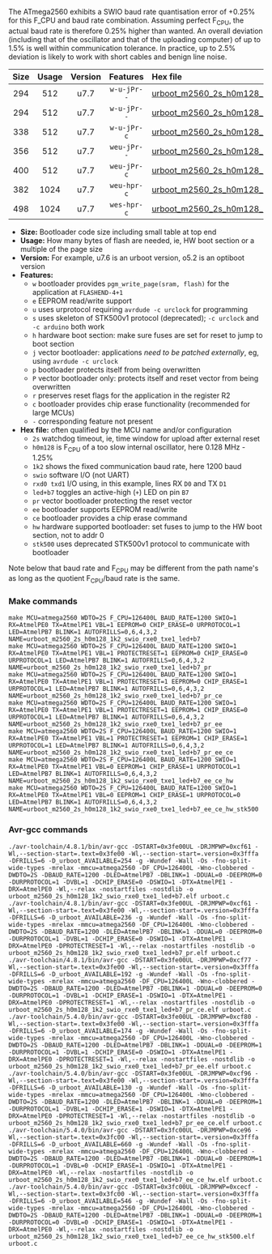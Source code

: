 The ATmega2560 exhibits a SWIO baud rate quantisation error of +0.25% for this F_CPU and baud rate combination. Assuming perfect F<sub>CPU</sub>, the actual baud rate is therefore 0.25% higher than wanted. An overall deviation (including that of the oscillator and that of the uploading computer) of up to 1.5% is well within communication tolerance. In practice, up to 2.5% deviation is likely to work with short cables and benign line noise.

|Size|Usage|Version|Features|Hex file|
|:-:|:-:|:-:|:-:|:--|
|294|512|u7.7|`w-u-jPr--`|[urboot_m2560_2s_h0m128_1k2_swio_rxe0_txe1_led+b7.hex](https://raw.githubusercontent.com/stefanrueger/urboot.hex/main/boards/mega-r3/atmega2560/watchdog_2_s/internal_oscillator_h-1.25%25/%2B0m128000_hz/%2B%2B%2B1k2_baud/uart0_rxe0_txe1/led%2Bb7/urboot_m2560_2s_h0m128_1k2_swio_rxe0_txe1_led%2Bb7.hex)|
|294|512|u7.7|`w-u-jPr--`|[urboot_m2560_2s_h0m128_1k2_swio_rxe0_txe1_led+b7_pr.hex](https://raw.githubusercontent.com/stefanrueger/urboot.hex/main/boards/mega-r3/atmega2560/watchdog_2_s/internal_oscillator_h-1.25%25/%2B0m128000_hz/%2B%2B%2B1k2_baud/uart0_rxe0_txe1/led%2Bb7/urboot_m2560_2s_h0m128_1k2_swio_rxe0_txe1_led%2Bb7_pr.hex)|
|338|512|u7.7|`w-u-jPr-c`|[urboot_m2560_2s_h0m128_1k2_swio_rxe0_txe1_led+b7_pr_ce.hex](https://raw.githubusercontent.com/stefanrueger/urboot.hex/main/boards/mega-r3/atmega2560/watchdog_2_s/internal_oscillator_h-1.25%25/%2B0m128000_hz/%2B%2B%2B1k2_baud/uart0_rxe0_txe1/led%2Bb7/urboot_m2560_2s_h0m128_1k2_swio_rxe0_txe1_led%2Bb7_pr_ce.hex)|
|356|512|u7.7|`weu-jPr--`|[urboot_m2560_2s_h0m128_1k2_swio_rxe0_txe1_led+b7_pr_ee.hex](https://raw.githubusercontent.com/stefanrueger/urboot.hex/main/boards/mega-r3/atmega2560/watchdog_2_s/internal_oscillator_h-1.25%25/%2B0m128000_hz/%2B%2B%2B1k2_baud/uart0_rxe0_txe1/led%2Bb7/urboot_m2560_2s_h0m128_1k2_swio_rxe0_txe1_led%2Bb7_pr_ee.hex)|
|400|512|u7.7|`weu-jPr-c`|[urboot_m2560_2s_h0m128_1k2_swio_rxe0_txe1_led+b7_pr_ee_ce.hex](https://raw.githubusercontent.com/stefanrueger/urboot.hex/main/boards/mega-r3/atmega2560/watchdog_2_s/internal_oscillator_h-1.25%25/%2B0m128000_hz/%2B%2B%2B1k2_baud/uart0_rxe0_txe1/led%2Bb7/urboot_m2560_2s_h0m128_1k2_swio_rxe0_txe1_led%2Bb7_pr_ee_ce.hex)|
|382|1024|u7.7|`weu-hpr-c`|[urboot_m2560_2s_h0m128_1k2_swio_rxe0_txe1_led+b7_ee_ce_hw.hex](https://raw.githubusercontent.com/stefanrueger/urboot.hex/main/boards/mega-r3/atmega2560/watchdog_2_s/internal_oscillator_h-1.25%25/%2B0m128000_hz/%2B%2B%2B1k2_baud/uart0_rxe0_txe1/led%2Bb7/urboot_m2560_2s_h0m128_1k2_swio_rxe0_txe1_led%2Bb7_ee_ce_hw.hex)|
|498|1024|u7.7|`wes-hpr-c`|[urboot_m2560_2s_h0m128_1k2_swio_rxe0_txe1_led+b7_ee_ce_hw_stk500.hex](https://raw.githubusercontent.com/stefanrueger/urboot.hex/main/boards/mega-r3/atmega2560/watchdog_2_s/internal_oscillator_h-1.25%25/%2B0m128000_hz/%2B%2B%2B1k2_baud/uart0_rxe0_txe1/led%2Bb7/urboot_m2560_2s_h0m128_1k2_swio_rxe0_txe1_led%2Bb7_ee_ce_hw_stk500.hex)|

- **Size:** Bootloader code size including small table at top end
- **Usage:** How many bytes of flash are needed, ie, HW boot section or a multiple of the page size
- **Version:** For example, u7.6 is an urboot version, o5.2 is an optiboot version
- **Features:**
  + `w` bootloader provides `pgm_write_page(sram, flash)` for the application at `FLASHEND-4+1`
  + `e` EEPROM read/write support
  + `u` uses urprotocol requiring `avrdude -c urclock` for programming
  + `s` uses skeleton of STK500v1 protocol (deprecated); `-c urclock` and `-c arduino` both work
  + `h` hardware boot section: make sure fuses are set for reset to jump to boot section
  + `j` vector bootloader: applications *need to be patched externally*, eg, using `avrdude -c urclock`
  + `p` bootloader protects itself from being overwritten
  + `P` vector bootloader only: protects itself and reset vector from being overwritten
  + `r` preserves reset flags for the application in the register R2
  + `c` bootloader provides chip erase functionality (recommended for large MCUs)
  + `-` corresponding feature not present
- **Hex file:** often qualified by the MCU name and/or configuration
  + `2s` watchdog timeout, ie, time window for upload after external reset
  + `h0m128` is F<sub>CPU</sub> of a too slow internal oscillator, here 0.128 MHz - 1.25%
  + `1k2` shows the fixed communication baud rate, here 1200 baud
  + `swio` software I/O (not UART)
  + `rxd0 txd1` I/O using, in this example, lines RX `D0` and TX `D1`
  + `led+b7` toggles an active-high (`+`) LED on pin `B7`
  + `pr` vector bootloader protecting the reset vector
  + `ee` bootloader supports EEPROM read/write
  + `ce` bootloader provides a chip erase command
  + `hw` hardware supported bootloader: set fuses to jump to the HW boot section, not to addr 0
  + `stk500` uses deprecated STK500v1 protocol to communicate with bootloader


Note below that baud rate and F<sub>CPU</sub> may be different from the path name's as long as the quotient F<sub>CPU</sub>/baud rate is the same.

### Make commands
```
make MCU=atmega2560 WDTO=2S F_CPU=126400L BAUD_RATE=1200 SWIO=1 RX=AtmelPE0 TX=AtmelPE1 VBL=1 EEPROM=0 CHIP_ERASE=0 URPROTOCOL=1 LED=AtmelPB7 BLINK=1 AUTOFRILLS=0,6,4,3,2 NAME=urboot_m2560_2s_h0m128_1k2_swio_rxe0_txe1_led+b7
make MCU=atmega2560 WDTO=2S F_CPU=126400L BAUD_RATE=1200 SWIO=1 RX=AtmelPE0 TX=AtmelPE1 VBL=1 PROTECTRESET=1 EEPROM=0 CHIP_ERASE=0 URPROTOCOL=1 LED=AtmelPB7 BLINK=1 AUTOFRILLS=0,6,4,3,2 NAME=urboot_m2560_2s_h0m128_1k2_swio_rxe0_txe1_led+b7_pr
make MCU=atmega2560 WDTO=2S F_CPU=126400L BAUD_RATE=1200 SWIO=1 RX=AtmelPE0 TX=AtmelPE1 VBL=1 PROTECTRESET=1 EEPROM=0 CHIP_ERASE=1 URPROTOCOL=1 LED=AtmelPB7 BLINK=1 AUTOFRILLS=0,6,4,3,2 NAME=urboot_m2560_2s_h0m128_1k2_swio_rxe0_txe1_led+b7_pr_ce
make MCU=atmega2560 WDTO=2S F_CPU=126400L BAUD_RATE=1200 SWIO=1 RX=AtmelPE0 TX=AtmelPE1 VBL=1 PROTECTRESET=1 EEPROM=1 CHIP_ERASE=0 URPROTOCOL=1 LED=AtmelPB7 BLINK=1 AUTOFRILLS=0,6,4,3,2 NAME=urboot_m2560_2s_h0m128_1k2_swio_rxe0_txe1_led+b7_pr_ee
make MCU=atmega2560 WDTO=2S F_CPU=126400L BAUD_RATE=1200 SWIO=1 RX=AtmelPE0 TX=AtmelPE1 VBL=1 PROTECTRESET=1 EEPROM=1 CHIP_ERASE=1 URPROTOCOL=1 LED=AtmelPB7 BLINK=1 AUTOFRILLS=0,6,4,3,2 NAME=urboot_m2560_2s_h0m128_1k2_swio_rxe0_txe1_led+b7_pr_ee_ce
make MCU=atmega2560 WDTO=2S F_CPU=126400L BAUD_RATE=1200 SWIO=1 RX=AtmelPE0 TX=AtmelPE1 VBL=0 EEPROM=1 CHIP_ERASE=1 URPROTOCOL=1 LED=AtmelPB7 BLINK=1 AUTOFRILLS=0,6,4,3,2 NAME=urboot_m2560_2s_h0m128_1k2_swio_rxe0_txe1_led+b7_ee_ce_hw
make MCU=atmega2560 WDTO=2S F_CPU=126400L BAUD_RATE=1200 SWIO=1 RX=AtmelPE0 TX=AtmelPE1 VBL=0 EEPROM=1 CHIP_ERASE=1 URPROTOCOL=0 LED=AtmelPB7 BLINK=1 AUTOFRILLS=0,6,4,3,2 NAME=urboot_m2560_2s_h0m128_1k2_swio_rxe0_txe1_led+b7_ee_ce_hw_stk500
```

### Avr-gcc commands
```
./avr-toolchain/4.8.1/bin/avr-gcc -DSTART=0x3fe00UL -DRJMPWP=0xcf61 -Wl,--section-start=.text=0x3fe00 -Wl,--section-start=.version=0x3fffa -DFRILLS=6 -D_urboot_AVAILABLE=254 -g -Wundef -Wall -Os -fno-split-wide-types -mrelax -mmcu=atmega2560 -DF_CPU=126400L -Wno-clobbered -DWDTO=2S -DBAUD_RATE=1200 -DLED=AtmelPB7 -DBLINK=1 -DDUAL=0 -DEEPROM=0 -DURPROTOCOL=1 -DVBL=1 -DCHIP_ERASE=0 -DSWIO=1 -DTX=AtmelPE1 -DRX=AtmelPE0 -Wl,--relax -nostartfiles -nostdlib -o urboot_m2560_2s_h0m128_1k2_swio_rxe0_txe1_led+b7.elf urboot.c
./avr-toolchain/4.8.1/bin/avr-gcc -DSTART=0x3fe00UL -DRJMPWP=0xcf61 -Wl,--section-start=.text=0x3fe00 -Wl,--section-start=.version=0x3fffa -DFRILLS=6 -D_urboot_AVAILABLE=236 -g -Wundef -Wall -Os -fno-split-wide-types -mrelax -mmcu=atmega2560 -DF_CPU=126400L -Wno-clobbered -DWDTO=2S -DBAUD_RATE=1200 -DLED=AtmelPB7 -DBLINK=1 -DDUAL=0 -DEEPROM=0 -DURPROTOCOL=1 -DVBL=1 -DCHIP_ERASE=0 -DSWIO=1 -DTX=AtmelPE1 -DRX=AtmelPE0 -DPROTECTRESET=1 -Wl,--relax -nostartfiles -nostdlib -o urboot_m2560_2s_h0m128_1k2_swio_rxe0_txe1_led+b7_pr.elf urboot.c
./avr-toolchain/4.8.1/bin/avr-gcc -DSTART=0x3fe00UL -DRJMPWP=0xcf77 -Wl,--section-start=.text=0x3fe00 -Wl,--section-start=.version=0x3fffa -DFRILLS=6 -D_urboot_AVAILABLE=192 -g -Wundef -Wall -Os -fno-split-wide-types -mrelax -mmcu=atmega2560 -DF_CPU=126400L -Wno-clobbered -DWDTO=2S -DBAUD_RATE=1200 -DLED=AtmelPB7 -DBLINK=1 -DDUAL=0 -DEEPROM=0 -DURPROTOCOL=1 -DVBL=1 -DCHIP_ERASE=1 -DSWIO=1 -DTX=AtmelPE1 -DRX=AtmelPE0 -DPROTECTRESET=1 -Wl,--relax -nostartfiles -nostdlib -o urboot_m2560_2s_h0m128_1k2_swio_rxe0_txe1_led+b7_pr_ce.elf urboot.c
./avr-toolchain/5.4.0/bin/avr-gcc -DSTART=0x3fe00UL -DRJMPWP=0xcf80 -Wl,--section-start=.text=0x3fe00 -Wl,--section-start=.version=0x3fffa -DFRILLS=6 -D_urboot_AVAILABLE=174 -g -Wundef -Wall -Os -fno-split-wide-types -mrelax -mmcu=atmega2560 -DF_CPU=126400L -Wno-clobbered -DWDTO=2S -DBAUD_RATE=1200 -DLED=AtmelPB7 -DBLINK=1 -DDUAL=0 -DEEPROM=1 -DURPROTOCOL=1 -DVBL=1 -DCHIP_ERASE=0 -DSWIO=1 -DTX=AtmelPE1 -DRX=AtmelPE0 -DPROTECTRESET=1 -Wl,--relax -nostartfiles -nostdlib -o urboot_m2560_2s_h0m128_1k2_swio_rxe0_txe1_led+b7_pr_ee.elf urboot.c
./avr-toolchain/5.4.0/bin/avr-gcc -DSTART=0x3fe00UL -DRJMPWP=0xcf96 -Wl,--section-start=.text=0x3fe00 -Wl,--section-start=.version=0x3fffa -DFRILLS=6 -D_urboot_AVAILABLE=130 -g -Wundef -Wall -Os -fno-split-wide-types -mrelax -mmcu=atmega2560 -DF_CPU=126400L -Wno-clobbered -DWDTO=2S -DBAUD_RATE=1200 -DLED=AtmelPB7 -DBLINK=1 -DDUAL=0 -DEEPROM=1 -DURPROTOCOL=1 -DVBL=1 -DCHIP_ERASE=1 -DSWIO=1 -DTX=AtmelPE1 -DRX=AtmelPE0 -DPROTECTRESET=1 -Wl,--relax -nostartfiles -nostdlib -o urboot_m2560_2s_h0m128_1k2_swio_rxe0_txe1_led+b7_pr_ee_ce.elf urboot.c
./avr-toolchain/5.4.0/bin/avr-gcc -DSTART=0x3fc00UL -DRJMPWP=0xce96 -Wl,--section-start=.text=0x3fc00 -Wl,--section-start=.version=0x3fffa -DFRILLS=6 -D_urboot_AVAILABLE=660 -g -Wundef -Wall -Os -fno-split-wide-types -mrelax -mmcu=atmega2560 -DF_CPU=126400L -Wno-clobbered -DWDTO=2S -DBAUD_RATE=1200 -DLED=AtmelPB7 -DBLINK=1 -DDUAL=0 -DEEPROM=1 -DURPROTOCOL=1 -DVBL=0 -DCHIP_ERASE=1 -DSWIO=1 -DTX=AtmelPE1 -DRX=AtmelPE0 -Wl,--relax -nostartfiles -nostdlib -o urboot_m2560_2s_h0m128_1k2_swio_rxe0_txe1_led+b7_ee_ce_hw.elf urboot.c
./avr-toolchain/5.4.0/bin/avr-gcc -DSTART=0x3fc00UL -DRJMPWP=0xcecf -Wl,--section-start=.text=0x3fc00 -Wl,--section-start=.version=0x3fffa -DFRILLS=6 -D_urboot_AVAILABLE=546 -g -Wundef -Wall -Os -fno-split-wide-types -mrelax -mmcu=atmega2560 -DF_CPU=126400L -Wno-clobbered -DWDTO=2S -DBAUD_RATE=1200 -DLED=AtmelPB7 -DBLINK=1 -DDUAL=0 -DEEPROM=1 -DURPROTOCOL=0 -DVBL=0 -DCHIP_ERASE=1 -DSWIO=1 -DTX=AtmelPE1 -DRX=AtmelPE0 -Wl,--relax -nostartfiles -nostdlib -o urboot_m2560_2s_h0m128_1k2_swio_rxe0_txe1_led+b7_ee_ce_hw_stk500.elf urboot.c
```

